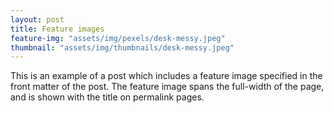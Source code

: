 ```yaml
---
layout: post
title: Feature images
feature-img: "assets/img/pexels/desk-messy.jpeg"
thumbnail: "assets/img/thumbnails/desk-messy.jpeg"
---
```

This is an example of a post which includes a feature image specified in the front matter of the post. The feature image spans the full-width of the page, and is shown with the title on permalink pages.
